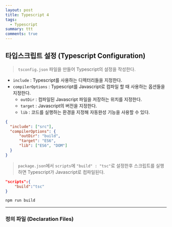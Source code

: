 ```yaml
---
layout: post
title: Typescript 4
tags:
  - Typescript
summary: ttt
comments: true
---
```


## 타입스크립트 설정 (Typescript Configuration)

> `tsconfig.json` 파일을 만들어 Typescript의 설정을 작성한다.


- `include` : Typescript를 사용하는 디렉터리들을 지정한다.
- `compilerOptions` : Typescript를 Javascript로 컴파일 할 때 사용하는 옵션들을 지정한다.
	- `outDir` : 컴파일된 Javascript 파일을 저장하는 위치를 지정한다.
	- `target` : Javascript의 버전을 지정한다.
	- `lib` : 코드를 실행하는 환경을 지정해 자동완성 기능을 사용할 수 있다. 


```json
{
  "include": ["src"],
  "compilerOptions": {
	  "outDir": "build",
	  "target": "ES6",
	  "lib": ["ES6", "DOM"]
  }
}
```


> `package.json`에서 `scripts`에 `"build" : "tsc"`로 설정한후 스크립트를 실행하면 Typescript가 Javascript로 컴파일된다.

``` json
"scripts":{
	"build":"tsc"
}
```


```
npm run build
```
---


### 정의 파일 (Declaration Files)

> 